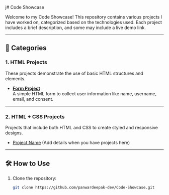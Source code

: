  j# Code Showcase

Welcome to my Code Showcase! This repository contains various projects I have worked on, categorized based on the technologies used. Each project includes a brief description, and some may include a live demo link.

---

## 📂 Categories

### 1. HTML Projects
These projects demonstrate the use of basic HTML structures and elements.

- **[Form Project](https://panwardeepak-dev.github.io/HTML-Projects/Project1)**  
  A simple HTML form to collect user information like name, username, email, and consent.

---

### 2. HTML + CSS Projects
Projects that include both HTML and CSS to create styled and responsive designs.

- [Project Name](#) (Add details when you have projects here)


---

## 🛠️ How to Use
1. Clone the repository:  
   ```bash
   git clone https://github.com/panwardeepak-dev/Code-Showcase.git
